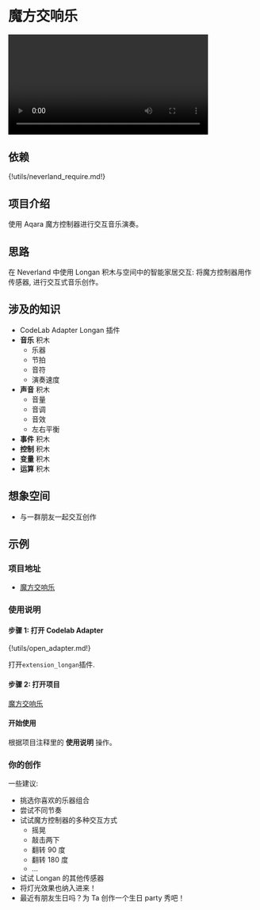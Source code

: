# 魔方交响乐

<video width=80% src="/video/cube%20symphony.mp4" controls="controls"></video>

## 依赖

{!utils/neverland_require.md!}

## 项目介绍

使用 Aqara 魔方控制器进行交互音乐演奏。

## 思路

在 Neverland 中使用 Longan 积木与空间中的智能家居交互: 将魔方控制器用作传感器, 进行交互式音乐创作。

## 涉及的知识

- CodeLab Adapter Longan 插件
- **音乐** 积木
    - 乐器
    - 节拍
    - 音符
    - 演奏速度
- **声音** 积木
    - 音量
    - 音调
    - 音效
    - 左右平衡
- **事件** 积木
- **控制** 积木
- **变量** 积木
- **运算** 积木

## 想象空间

- 与一群朋友一起交互创作

## 示例

### 项目地址

- [魔方交响乐](https://scratch3v2.codelab.club/?sb3url=https://adapter.codelab.club/sb3/%E4%BA%A4%E5%93%8D%E4%B9%90.sb3)

### 使用说明

#### 步骤 1: 打开 Codelab Adapter

{!utils/open_adapter.md!}

打开`extension_longan`插件.

#### 步骤 2: 打开项目

[魔方交响乐](https://scratch3v2.codelab.club/?sb3url=https://adapter.codelab.club/sb3/%E4%BA%A4%E5%93%8D%E4%B9%90.sb3)

#### 开始使用

根据项目注释里的 **使用说明** 操作。

### 你的创作

一些建议:

- 挑选你喜欢的乐器组合
- 尝试不同节奏
- 试试魔方控制器的多种交互方式
  - 摇晃
  - 敲击两下
  - 翻转 90 度
  - 翻转 180 度
  - ...
- 试试 Longan 的其他传感器
- 将灯光效果也纳入进来！
- 最近有朋友生日吗？为 Ta 创作一个生日 party 秀吧！
